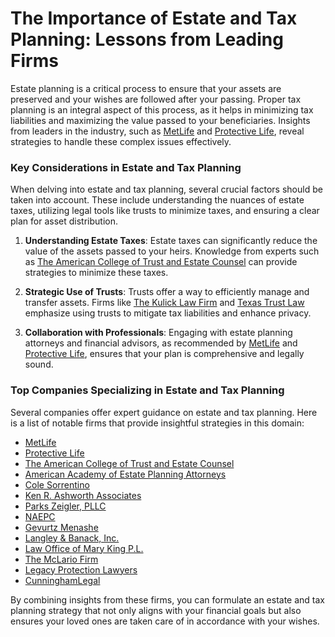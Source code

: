 # The Importance of Estate and Tax Planning: Lessons from Leading Firms

Estate planning is a critical process to ensure that your assets are preserved and your wishes are followed after your passing. Proper tax planning is an integral aspect of this process, as it helps in minimizing tax liabilities and maximizing the value passed to your beneficiaries. Insights from leaders in the industry, such as [MetLife](/dir/metlife) and [Protective Life](/dir/protective_life), reveal strategies to handle these complex issues effectively.

### Key Considerations in Estate and Tax Planning

When delving into estate and tax planning, several crucial factors should be taken into account. These include understanding the nuances of estate taxes, utilizing legal tools like trusts to minimize taxes, and ensuring a clear plan for asset distribution.

1. **Understanding Estate Taxes**: Estate taxes can significantly reduce the value of the assets passed to your heirs. Knowledge from experts such as [The American College of Trust and Estate Counsel](/dir/the_american_college_of_trust_and_estate_counsel) can provide strategies to minimize these taxes.
   
2. **Strategic Use of Trusts**: Trusts offer a way to efficiently manage and transfer assets. Firms like [The Kulick Law Firm](/dir/the_kulick_law_firm) and [Texas Trust Law](/dir/texas_trust_law) emphasize using trusts to mitigate tax liabilities and enhance privacy.
   
3. **Collaboration with Professionals**: Engaging with estate planning attorneys and financial advisors, as recommended by [MetLife](/dir/metlife) and [Protective Life](/dir/protective_life), ensures that your plan is comprehensive and legally sound.

### Top Companies Specializing in Estate and Tax Planning

Several companies offer expert guidance on estate and tax planning. Here is a list of notable firms that provide insightful strategies in this domain:

- [MetLife](/dir/metlife)
- [Protective Life](/dir/protective_life)
- [The American College of Trust and Estate Counsel](/dir/the_american_college_of_trust_and_estate_counsel)
- [American Academy of Estate Planning Attorneys](/dir/american_academy_of_estate_planning_attorneys)
- [Cole Sorrentino](/dir/cole_sorrentino)
- [Ken R. Ashworth Associates](/dir/ken_r_ashworth_associates)
- [Parks Zeigler, PLLC](/dir/parks_zeigler_pllc)
- [NAEPC](/dir/naepc)
- [Gevurtz Menashe](/dir/gevurtz_menashe)
- [Langley & Banack, Inc.](/dir/langley__banack_inc)
- [Law Office of Mary King P.L.](/dir/law_office_of_mary_king_pl)
- [The McLario Firm](/dir/the_mclario_firm)
- [Legacy Protection Lawyers](/dir/legacy_protection_lawyers)
- [CunninghamLegal](/dir/cunninghamlegal)

By combining insights from these firms, you can formulate an estate and tax planning strategy that not only aligns with your financial goals but also ensures your loved ones are taken care of in accordance with your wishes.